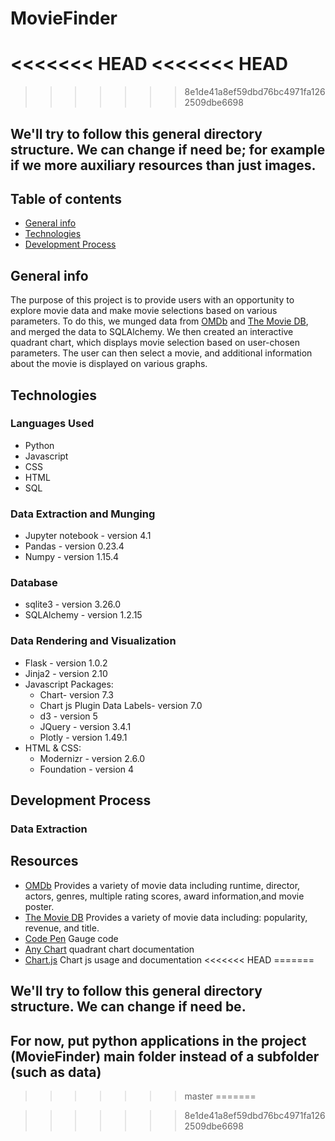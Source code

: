 # MovieFinder

<<<<<<< HEAD
<<<<<<< HEAD
=======

>>>>>>> 8e1de41a8ef59dbd76bc4971fa1262509dbe6698
## We'll try to follow this general directory structure.  We can change if need be; for example if we more auxiliary resources than just images.
## Table of contents

* [General info](#general-info)
* [Technologies](#technologies)
* [Development Process](#development-process)

## General info

The purpose of this project is to provide users with an opportunity to explore movie data and make movie selections based on various parameters. To do this, we munged data from [OMDb](http://www.omdbapi.com/) and [The Movie DB](https://www.themoviedb.org/?language=en-US), and merged the data to SQLAlchemy. We then created an interactive quadrant chart, which displays movie selection based on user-chosen parameters. The user can then select a movie, and additional information about the movie is displayed on various graphs.

## Technologies

### Languages Used

* Python
* Javascript
* CSS
* HTML
* SQL

### Data Extraction and Munging

* Jupyter notebook - version 4.1
* Pandas - version 0.23.4
* Numpy - version 1.15.4

### Database

* sqlite3 - version 3.26.0
* SQLAlchemy - version 1.2.15

### Data Rendering and Visualization

* Flask - version 1.0.2
* Jinja2 - version 2.10
* Javascript Packages:
  * Chart- version 7.3
  * Chart js Plugin Data Labels- version 7.0
  * d3 - version 5
  * JQuery - version 3.4.1
  * Plotly - version 1.49.1
* HTML & CSS:
  * Modernizr - version 2.6.0
  * Foundation - version 4

## Development Process

### Data Extraction

## Resources

* [OMDb](http://www.omdbapi.com/) Provides a variety of movie data including runtime, director, actors, genres, multiple rating scores, award information,and  movie poster.
* [The Movie DB](https://www.themoviedb.org/?language=en-US) Provides a variety of movie data including: popularity, revenue, and title.
* [Code Pen](https://codepen.io/patxipierce/pen/oyeNMj) Gauge code
* [Any Chart](https://www.anychart.com/) quadrant chart documentation
* [Chart.js](https://www.chartjs.org/) Chart js usage and documentation
<<<<<<< HEAD
=======
## We'll try to follow this general directory structure.  We can change if need be.
## For now, put python applications in the project (MovieFinder) main folder instead of a subfolder (such as data)
>>>>>>> master
=======

>>>>>>> 8e1de41a8ef59dbd76bc4971fa1262509dbe6698
